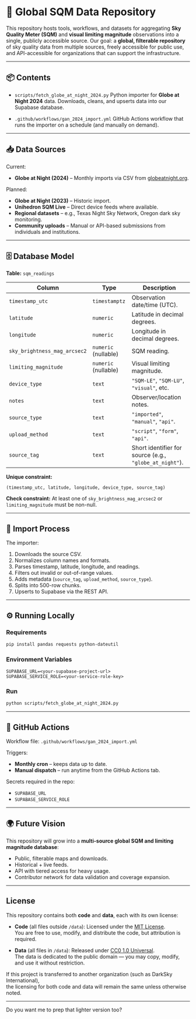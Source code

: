 
# 🌌 Global SQM Data Repository

This repository hosts tools, workflows, and datasets for aggregating **Sky Quality Meter (SQM)** and **visual limiting magnitude** observations into a single, publicly accessible source.
Our goal: a **global, filterable repository** of sky quality data from multiple sources, freely accessible for public use, and API-accessible for organizations that can support the infrastructure.

---

## 📦 Contents

* `scripts/fetch_globe_at_night_2024.py`
  Python importer for **Globe at Night 2024** data.
  Downloads, cleans, and upserts data into our Supabase database.

* `.github/workflows/gan_2024_import.yml`
  GitHub Actions workflow that runs the importer on a schedule (and manually on demand).

---

## 📥 Data Sources

Current:

* **Globe at Night (2024)** – Monthly imports via CSV from [globeatnight.org](https://globeatnight.org).

Planned:

* **Globe at Night (2023)** – Historic import.
* **Unihedron SQM Live** – Direct device feeds where available.
* **Regional datasets** – e.g., Texas Night Sky Network, Oregon dark sky monitoring.
* **Community uploads** – Manual or API-based submissions from individuals and institutions.

---

## 🗄 Database Model

**Table:** `sqm_readings`

| Column                       | Type                 | Description                                             |
| ---------------------------- | -------------------- | ------------------------------------------------------- |
| `timestamp_utc`              | `timestamptz`        | Observation date/time (UTC).                            |
| `latitude`                   | `numeric`            | Latitude in decimal degrees.                            |
| `longitude`                  | `numeric`            | Longitude in decimal degrees.                           |
| `sky_brightness_mag_arcsec2` | `numeric` (nullable) | SQM reading.                                            |
| `limiting_magnitude`         | `numeric` (nullable) | Visual limiting magnitude.                              |
| `device_type`                | `text`               | `"SQM-LE"`, `"SQM-LU"`, `"visual"`, etc.                |
| `notes`                      | `text`               | Observer/location notes.                                |
| `source_type`                | `text`               | `"imported"`, `"manual"`, `"api"`.                      |
| `upload_method`              | `text`               | `"script"`, `"form"`, `"api"`.                          |
| `source_tag`                 | `text`               | Short identifier for source (e.g., `"globe_at_night"`). |

**Unique constraint:**

```
(timestamp_utc, latitude, longitude, device_type, source_tag)
```

**Check constraint:**
At least one of `sky_brightness_mag_arcsec2` or `limiting_magnitude` must be non-null.

---

## 🔄 Import Process

The importer:

1. Downloads the source CSV.
2. Normalizes column names and formats.
3. Parses timestamp, latitude, longitude, and readings.
4. Filters out invalid or out-of-range values.
5. Adds metadata (`source_tag`, `upload_method`, `source_type`).
6. Splits into 500-row chunks.
7. Upserts to Supabase via the REST API.

---

## ⚙️ Running Locally

### Requirements

```bash
pip install pandas requests python-dateutil
```

### Environment Variables

```
SUPABASE_URL=<your-supabase-project-url>
SUPABASE_SERVICE_ROLE=<your-service-role-key>
```

### Run

```bash
python scripts/fetch_globe_at_night_2024.py
```

---

## 🚀 GitHub Actions

Workflow file: `.github/workflows/gan_2024_import.yml`

Triggers:

* **Monthly cron** – keeps data up to date.
* **Manual dispatch** – run anytime from the GitHub Actions tab.

Secrets required in the repo:

* `SUPABASE_URL`
* `SUPABASE_SERVICE_ROLE`

---

## 🌍 Future Vision

This repository will grow into a **multi-source global SQM and limiting magnitude database**:

* Public, filterable maps and downloads.
* Historical + live feeds.
* API with tiered access for heavy usage.
* Contributor network for data validation and coverage expansion.

---

## License

This repository contains both **code** and **data**, each with its own license:

- **Code** (all files outside `/data`): Licensed under the [MIT License](LICENSE).  
  You are free to use, modify, and distribute the code, but attribution is required.

- **Data** (all files in `/data`): Released under [CC0 1.0 Universal](https://creativecommons.org/publicdomain/zero/1.0/).  
  The data is dedicated to the public domain — you may copy, modify, and use it without restriction.

If this project is transferred to another organization (such as DarkSky International),  
the licensing for both code and data will remain the same unless otherwise noted.


---


Do you want me to prep that lighter version too?
